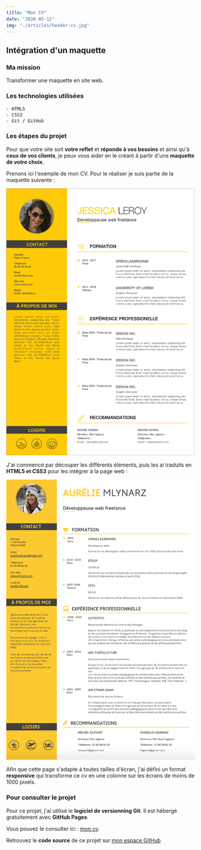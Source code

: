 ```yaml
---
title: "Mon CV"
date: "2020-05-12"
img: "./articles/header-cv.jpg"
---
```


## Intégration d'un maquette

### Ma mission

Transformer une maquette en site web.

### Les technologies utilisées

    - HTML5
    - CSS3
    - Git / GitHub

### Les étapes du projet

Pour que votre site soit **votre reflet** et **réponde à vos besoins** et ainsi qu'à **ceux de vos clients**, je peux vous aider en le créant à partir d'une **maquette de votre choix**.

Prenons ici l'exemple de mon CV. Pour le réaliser je suis partie de la maquette suivante :

![Maquette d'origine](./img-cv/maquette-cv.jpg)

J'ai commencé par découper les différents éléments, puis les ai traduits en **HTML5 et CSS3** pour les intégrer à la page web :

![cv Aurélie Mlynarz](./img-cv/cv-aurelie-mlynarz.jpg)

Afin que cette page s'adapte à toutes tailles d'écran, j'ai défini un format **responsive** qui transforme ce cv en une colonne sur les écrans de moins de 1000 pixels.

### Pour consulter le projet

Pour ce projet, j'ai utilisé le **logiciel de versionning Git**. Il est hébergé gratuitement avec **GitHub Pages**.

Vous pouvez le consulter ici : [mon cv](https://lilimly.github.io/cv_aurelie_mlynarz/ "Lien vers mon CV").

Retrouvez le **code source** de ce projet sur [mon espace GitHub](https://github.com/Lilimly/cv_aurelie_mlynarz "Code source de mon CV")
